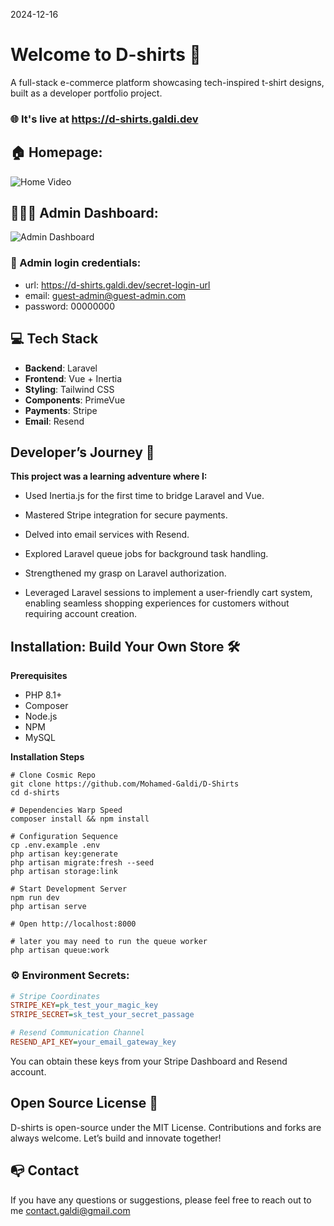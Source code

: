 2024-12-16

# Welcome to D-shirts 🌟

A full-stack e-commerce platform showcasing tech-inspired t-shirt designs, built as a developer portfolio project.

### 🌐 It's live at https://d-shirts.galdi.dev

## 🏠 Homepage:
![Home Video](Home.gif)

## 👨🏻‍💻 Admin Dashboard:
![Admin Dashboard](Admin.gif)

### 🔐 Admin login credentials:
- url: https://d-shirts.galdi.dev/secret-login-url
- email: guest-admin@guest-admin.com
- password: 00000000

## 💻 Tech Stack

- **Backend**: Laravel
- **Frontend**: Vue + Inertia
- **Styling**: Tailwind CSS
- **Components**: PrimeVue
- **Payments**: Stripe
- **Email**: Resend

## Developer’s Journey 🚀

**This project was a learning adventure where I:**

- Used Inertia.js for the first time to bridge Laravel and Vue.

- Mastered Stripe integration for secure payments.

- Delved into email services with Resend.

- Explored Laravel queue jobs for background task handling.

- Strengthened my grasp on Laravel authorization.

- Leveraged Laravel sessions to implement a user-friendly cart system, enabling seamless shopping experiences for customers without requiring account creation.

## Installation: Build Your Own Store 🛠️

**Prerequisites**

- PHP 8.1+
- Composer
- Node.js
- NPM
- MySQL

**Installation Steps**

```shell
# Clone Cosmic Repo
git clone https://github.com/Mohamed-Galdi/D-Shirts
cd d-shirts

# Dependencies Warp Speed
composer install && npm install

# Configuration Sequence
cp .env.example .env
php artisan key:generate
php artisan migrate:fresh --seed
php artisan storage:link

# Start Development Server
npm run dev
php artisan serve

# Open http://localhost:8000

# later you may need to run the queue worker
php artisan queue:work
```
### ⚙️ Environment Secrets:
```ini
# Stripe Coordinates
STRIPE_KEY=pk_test_your_magic_key
STRIPE_SECRET=sk_test_your_secret_passage

# Resend Communication Channel
RESEND_API_KEY=your_email_gateway_key
```
You can obtain these keys from your Stripe Dashboard and Resend account.
## Open Source License 📜

D-shirts is open-source under the MIT License. Contributions and forks are always welcome. Let’s build and innovate together!

## 📭 Contact

If you have any questions or suggestions, please feel free to reach out to me [contact.galdi@gmail.com](mailto:contact.galdi@gmail.com)
